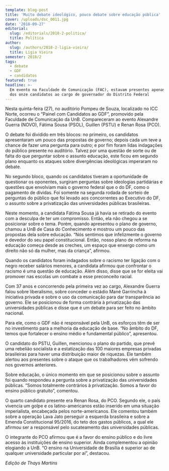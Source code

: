 ```yaml
---
template: blog-post
title: 'Muito debate ideológico, pouco debate sobre educação pública'
cover: /uploads/dsc_0011.jpg
date: '2018-09-27'
editorial:
  slug: /editorials/2018-2-politica/
  title: Política
author:
  slug: /authors/2018-2-ligia-vieira/
  title: Lígia Vieira
semester: 2018/2
tags:
  - debate
  - GDF
  - candidatos
featured: true
headline: >-
  Em evento na Faculdade de Comunicação (FAC), estavam presentes apenas quatro
  dos onze candidatos ao cargo de governador do Distrito Federal
---
```

Nesta quinta-feira (27), no auditório Pompeu de Souza, localizado no ICC Norte, ocorreu  o “Painel com Candidatos ao GDF”, promovido pela Faculdade de Comunicação da UnB. Compareceram ao evento Alexandre Guerra (NOVO), Fátima Sousa (PSOL), Guillen (PSTU) e Renan Rosa (PCO). 

O debate foi dividido em três blocos: no primeiro, os candidatos apresentaram um pouco das propostas de governo; depois cada um teve a chance de fazer uma pergunta para outro; e por fim foram lidas indagações do público presente no auditório. Talvez por uma questão de sorte ou de falta do que perguntar sobre o assunto educação, este ficou em segundo plano enquanto os ataques sobre divergências ideológicas imperaram no debate.

No segundo bloco, quando os candidatos tiveram a oportunidade de questionar os oponentes, surgiram perguntas sobre ideologias partidárias e questões que envolviam mais o governo federal que o do DF, como o pagamento de dívidas. Foi somente na segunda rodada de sorteio de perguntas do público que foi levado aos concorrentes ao Executivo do DF, o assunto sobre a privatização das universidades públicas brasileiras. 

Neste momento, a candidata Fátima Sousa já havia se retirado do evento com a desculpa de ter um compromisso. Então, ela não chegou a se posicionar sobre o tema. Porém, quando apresentou o plano de governo, chamou a UnB de Casa do Conhecimento e mostrou um pouco das propostas dela sobre educação. “Nós sentimos que infelizmente o governo é devedor do seu papel constitucional. Então, nosso plano de reforma na educação começa desde as creches, um espaço que enxergo como um direito não só da mulher, mas da criança”, afirmou. 

Quando os candidatos foram indagados sobre o racismo ter ligação com o negro receber salários menores, a candidata afirmou que confrontar o racismo é uma questão de educação. Além disso, disse que se for eleita vai promover nas escolas um combate a esse preconceito racial. 

Com 37 anos e concorrendo pela primeira vez ao cargo, Alexandre Guerra falou sobre liberalismo, sobre conceder o estádio Mané Garrincha à iniciativa privada e sobre o uso da comunicação para dar transparência ao governo. Ele se posicionou de forma contrária à privatização das universidades públicas e disse que é um debate para ser feito no âmbito nacional. 

Para ele, como o GDF não é responsável pela UnB, os esforços têm de ser no investimento para a melhoria da educação de base. “No âmbito do DF, temos que fortalecer o ensino médio e fundamental público”, apresentou. 

O candidato do PSTU, Guillen, mencionou o plano do partido, que prevê uma rebelião socialista e a estatização das 100 maiores empresas privadas brasileiras para haver uma distribuição maior de riquezas. Ele também alertou aos presentes sobre o ataque que os trabalhadores vêm sofrendo nos governos anteriores. 

Sobre educação, o único momento em que se posicionou sobre o assunto foi quando respondeu a pergunta sobre a privatização das universidades públicas. “Somos totalmente contrários à privatização. Somos a favor do ensino público gratuito”, comentou. 

O quarto candidato presente era Renan Rosa, do PCO. Segundo ele, o país vivencia um golpe e os latino-americanos estão inserido em uma situação imperialista, encabeçada pelos norte-americanos. Ele comentou também sobre a operação Lava Jato perseguir a esquerda brasileira e sobre a Emenda Constitucional 95/2016,  do teto dos gastos públicos, a qual ele afirmou ser a responsável pelo sucateamento das universidades públicas. 

O integrante do PCO afirmou  que é a favor do ensino público e do livre acesso às instituições de ensino superior. Ainda complementou a opinião elogiando a UnB. “O ensino na Universidade de Brasília é superior ao de qualquer universidade particular por aí”, destacou.

_Edição de Thays Martins_
